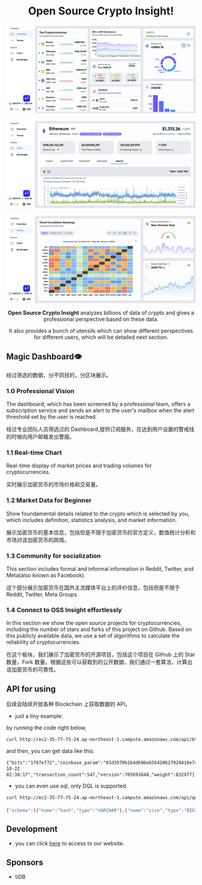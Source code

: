 <h1 align="center">Open Source Crypto Insight!</h1>

![demo](https://raw.githubusercontent.com/lenny-mo/PictureUploadFolder/main/Screen%20Shot%202022-10-23%20at%2011.48.10.png)

![](https://raw.githubusercontent.com/lenny-mo/PictureUploadFolder/main/Screen%20Shot%202022-10-23%20at%2012.05.58.png)

![](https://raw.githubusercontent.com/lenny-mo/PictureUploadFolder/main/Screen%20Shot%202022-10-23%20at%2011.47.20.png)

<p align="center">
<b>Open Source Crypto Insight</b> analyzes billions of data of crypto and gives a professional perspective based on these data. 
</p>

<p align="center">
It also provides a bunch of utensils which can show different perspectives for different users, which will be detailed next section.
</p>

## Magic Dashboard👁️

经过筛选的数据，分不同目的，分区块展示。

### 1.0 Professional Vision

The dashboard, which has been screened by a professional team, offers a subscription service and sends an alert to the user's mailbox when the alert threshold set by the user is reached.

经过专业团队人员筛选过的 Dashboard,提供订阅服务，在达到用户设置的警戒线的时候向用户邮箱发出警报。

### 1.1 Real-time Chart

Real-time display of market prices and trading volumes for cryptocurrencies.

实时展示加密货币的市场价格和交易量。

### 1.2 Market Data for Beginner

Show foundamental details related to the crypto which is selected by you, which includes definition, statistics analysis, and market information.

展示加密货币的基本信息，包括但是不限于加密货币的官方定义，数值统计分析和市场对该加密货币的舆情。

### 1.3 Community for socialization

This section includes formal and informal information in Reddit, Twitter, and Meta(also known as Facebook).

这个部分展示加密货币在国外主流媒体平台上的评价信息，包括但是不限于 Reddit, Twitter, Meta Groups.

### 1.4 Connect to OSS Insight effortlessly

In this section we show the open source projects for cryptocurrencies, including the number of stars and forks of this project on Github. Based on this publicly available data, we use a set of algorithms to calculate the reliability of cryptocurrencies.

在这个板块，我们展示了加密货币的开源项目，包括这个项目在 Github 上的 Star 数量，Fork 数量。根据这些可以获取到的公开数据，我们通过一套算法，计算出该加密货币的可靠性。

## API for using

后续会陆续开放各种 Blockchain 上获取数据的 API。

- just a tiny example:

by running the code right below,

```sh
curl http://ec2-35-77-75-24.ap-northeast-1.compute.amazonaws.com/api/btc/blocks/<block hash>

```

and then, you can get data like this:

```
{"bits":"1707e772","coinbase_param":"03d3970b1b4d696e656420627920416e74506f6f6c383439b201af030b8a11abfabe6d6d314c2d5c03754fcee7344d9c3a7f6945f2a34a1d62b9d2aa3c010adb5757634002000000000000000000ef87bb00000000000000","hash":"00000000000000000006ba2a50ae990822cf8fbd4b22398b914703c0275e6754","merkle_root":"7478debd909563ad3a9c62401b7ba11436338bd779e5d1affce2e756f7fa27ec","nonce":"9269a854","number":759763,"size":305490,"stripped_size":175829,"timestamp":"2022-10-22 02:38:17","transaction_count":547,"version":705691648,"weight":832977}
```

- you can even use sql, only DQL is supported
```sh
curl http://ec2-35-77-75-24.ap-northeast-1.compute.amazonaws.com/api/query -X POST -H 'Content-Type:application/json' -d '{"sql":"select * from bitcoin_block limit 2;"}'

{"schema":[{"name":"hash","type":"VARCHAR"},{"name":"size","type":"BIGINT"},{"name":"stripped_size","type":"BIGINT"},{"name":"weight","type":"BIGINT"},{"name":"number","type":"BIGINT"},{"name":"version","type":"BIGINT"},{"name":"merkle_root","type":"VARCHAR"},{"name":"timestamp","type":"TIMESTAMP"},{"name":"nonce","type":"VARCHAR"},{"name":"bits","type":"VARCHAR"},{"name":"coinbase_param","type":"TEXT"},{"name":"transaction_count","type":"BIGINT"}],"rows":[["00000000000000000006ba2a50ae990822cf8fbd4b22398b914703c0275e6754",305490,175829,832977,759763,705691648,"7478debd909563ad3a9c62401b7ba11436338bd779e5d1affce2e756f7fa27ec","2022-10-22 02:38:17","9269a854","1707e772","03d3970b1b4d696e656420627920416e74506f6f6c383439b201af030b8a11abfabe6d6d314c2d5c03754fcee7344d9c3a7f6945f2a34a1d62b9d2aa3c010adb5757634002000000000000000000ef87bb00000000000000",547],["000000000000000000056822fe5070ca1ccb1e2493beb81ffef4e11243eae118",444317,233527,1144898,759764,536911872,"32c1bf803891dd9fc8fc4253a3525e3e28cafacc04fe1f414a7a5d5a449f09cf","2022-10-22 02:43:50","46dc69c6","1707e772","03d4970b04e65853632f466f756e6472792055534120506f6f6c202364726f70676f6c642f0a7e423700000abd72a92900",676]]}
```

## Development

- you can click [here](http://ec2-35-77-75-24.ap-northeast-1.compute.amazonaws.com/coins/ethereum) to access to our website.

## Sponsors

- tiDB
